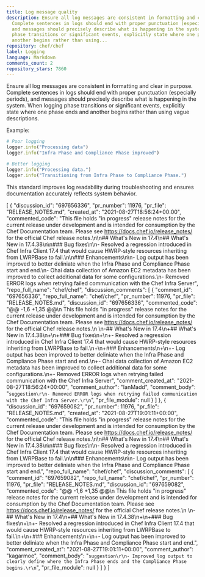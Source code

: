```yaml
---
title: Log message quality
description: Ensure all log messages are consistent in formatting and clear in purpose.
  Complete sentences in logs should end with proper punctuation (especially periods),
  and messages should precisely describe what is happening in the system. When logging
  phase transitions or significant events, explicitly state where one phase ends and
  another begins rather than using...
repository: chef/chef
label: Logging
language: Markdown
comments_count: 2
repository_stars: 7860
---
```


Ensure all log messages are consistent in formatting and clear in purpose. Complete sentences in logs should end with proper punctuation (especially periods), and messages should precisely describe what is happening in the system. When logging phase transitions or significant events, explicitly state where one phase ends and another begins rather than using vague descriptions.

Example:
```ruby
# Poor logging
logger.info("Processing data")
logger.info("Infra Phase and Compliance Phase improved")

# Better logging
logger.info("Processing data.")
logger.info("Transitioning from Infra Phase to Compliance Phase.")
```

This standard improves log readability during troubleshooting and ensures documentation accurately reflects system behavior.


[
  {
    "discussion_id": "697656336",
    "pr_number": 11976,
    "pr_file": "RELEASE_NOTES.md",
    "created_at": "2021-08-27T18:56:24+00:00",
    "commented_code": "This file holds \"in progress\" release notes for the current release under development and is intended for consumption by the Chef Documentation team. Please see <https://docs.chef.io/release_notes/> for the official Chef release notes.\n\n## What's New in 17.4\n## What's New in 17.4.38\n\n### Bug fixes\n\n- Resolved a regression introduced in Chef Infra Client 17.4 that would cause HWRP-style resources inheriting from LWRPBase to fail.\n\n### Enhancements\n\n- Log output has been improved to better deliniate when the Infra Phase and Compliance Phase start and end.\n- Ohai data collection of Amazon EC2 metadata has been improved to collect additional data for some configurations.\n- Removed ERROR logs when retrying failed communication with the Chef Infra Server",
    "repo_full_name": "chef/chef",
    "discussion_comments": [
      {
        "comment_id": "697656336",
        "repo_full_name": "chef/chef",
        "pr_number": 11976,
        "pr_file": "RELEASE_NOTES.md",
        "discussion_id": "697656336",
        "commented_code": "@@ -1,6 +1,35 @@\n This file holds \"in progress\" release notes for the current release under development and is intended for consumption by the Chef Documentation team. Please see <https://docs.chef.io/release_notes/> for the official Chef release notes.\n \n-## What's New in 17.4\n+## What's New in 17.4.38\n+\n+### Bug fixes\n+\n+- Resolved a regression introduced in Chef Infra Client 17.4 that would cause HWRP-style resources inheriting from LWRPBase to fail.\n+\n+### Enhancements\n+\n+- Log output has been improved to better deliniate when the Infra Phase and Compliance Phase start and end.\n+- Ohai data collection of Amazon EC2 metadata has been improved to collect additional data for some configurations.\n+- Removed ERROR logs when retrying failed communication with the Chef Infra Server",
        "comment_created_at": "2021-08-27T18:56:24+00:00",
        "comment_author": "IanMadd",
        "comment_body": "```suggestion\r\n- Removed ERROR logs when retrying failed communication with the Chef Infra Server.\r\n```",
        "pr_file_module": null
      }
    ]
  },
  {
    "discussion_id": "697659082",
    "pr_number": 11976,
    "pr_file": "RELEASE_NOTES.md",
    "created_at": "2021-08-27T19:01:11+00:00",
    "commented_code": "This file holds \"in progress\" release notes for the current release under development and is intended for consumption by the Chef Documentation team. Please see <https://docs.chef.io/release_notes/> for the official Chef release notes.\n\n## What's New in 17.4\n## What's New in 17.4.38\n\n### Bug fixes\n\n- Resolved a regression introduced in Chef Infra Client 17.4 that would cause HWRP-style resources inheriting from LWRPBase to fail.\n\n### Enhancements\n\n- Log output has been improved to better deliniate when the Infra Phase and Compliance Phase start and end.",
    "repo_full_name": "chef/chef",
    "discussion_comments": [
      {
        "comment_id": "697659082",
        "repo_full_name": "chef/chef",
        "pr_number": 11976,
        "pr_file": "RELEASE_NOTES.md",
        "discussion_id": "697659082",
        "commented_code": "@@ -1,6 +1,35 @@\n This file holds \"in progress\" release notes for the current release under development and is intended for consumption by the Chef Documentation team. Please see <https://docs.chef.io/release_notes/> for the official Chef release notes.\n \n-## What's New in 17.4\n+## What's New in 17.4.38\n+\n+### Bug fixes\n+\n+- Resolved a regression introduced in Chef Infra Client 17.4 that would cause HWRP-style resources inheriting from LWRPBase to fail.\n+\n+### Enhancements\n+\n+- Log output has been improved to better deliniate when the Infra Phase and Compliance Phase start and end.",
        "comment_created_at": "2021-08-27T19:01:11+00:00",
        "comment_author": "kagarmoe",
        "comment_body": "```suggestion\r\n- Improved log output to clearly define where the Infra Phase ends and the Compliance Phase begins.\r\n```",
        "pr_file_module": null
      }
    ]
  }
]
